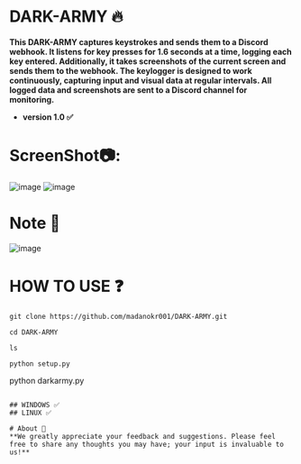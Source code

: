 # DARK-ARMY 🔥
**This DARK-ARMY captures keystrokes and sends them to a Discord webhook. It listens for key presses for 1.6 seconds at a time, logging each key entered. Additionally, it takes screenshots of the current screen and sends them to the webhook. The keylogger is designed to work continuously, capturing input and visual data at regular intervals. All logged data and screenshots are sent to a Discord channel for monitoring.**

- **version 1.0 ✅**

# ScreenShot📷:
![image](https://github.com/user-attachments/assets/d4f89312-028a-4dea-9973-d17566fef634)
![image](https://github.com/user-attachments/assets/368be5f7-2c95-4b32-898a-c0bd062bd480)

# Note 📒 
![image](https://github.com/user-attachments/assets/83053a4d-fe69-4570-81ec-de89ba151ff9)

# HOW TO USE ❓
```
git clone https://github.com/madanokr001/DARK-ARMY.git
```
```
cd DARK-ARMY
```
```
ls
```
```
python setup.py
```
python darkarmy.py
```

## WINDOWS ✅
## LINUX ✅ 

# About 🤑
**We greatly appreciate your feedback and suggestions. Please feel free to share any thoughts you may have; your input is invaluable to us!**



